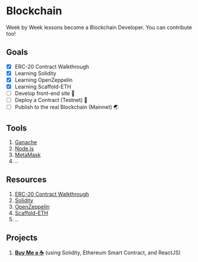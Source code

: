 # Blockchain
Week by Week lessons become a Blockchain Developer. You can contribute too! 

## Goals
- [x] ERC-20 Contract Walkthrough
- [x] Learning Solidity
- [x] Learning OpenZeppelin
- [x] Learning Scaffold-ETH
- [ ] Develop front-end site 🏡
- [ ] Deploy a Contract (Testnet) 🚀
- [ ] Publish to the real Blockchain (Mainnet) 🌏

## Tools
1. [Ganache](https://trufflesuite.com/ganache/)
2. [Node.js](https://nodejs.org/en/)
3. [MetaMask](https://metamask.io/download.html)
4. ..

## Resources
1. [ERC-20 Contract Walkthrough](https://ethereum.org/id/developers/tutorials/erc20-annotated-code/)
2. [Solidity](https://docs.soliditylang.org/)
3. [OpenZeppelin](https://docs.openzeppelin.com/openzeppelin/)
4. [Scaffold-ETH](https://github.com/scaffold-eth/scaffold-eth)
5. ..

## Projects
1. **[Buy Me a ☕️](https://github.com/fadhiilrachman/buymeacoffee)** (using Solidity, Ethereum Smart Contract, and ReactJS)
